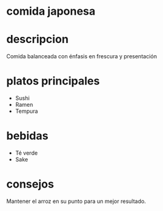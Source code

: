 # comida japonesa 

# descripcion 
Comida balanceada con énfasis en frescura y presentación

# platos principales 
- Sushi
- Ramen 
- Tempura

# bebidas
- Té verde 
- Sake 

# consejos 
Mantener el arroz en su punto para un mejor resultado.